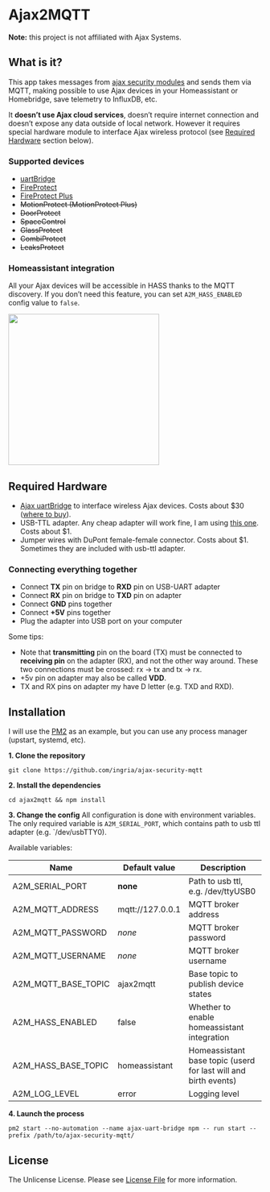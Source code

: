# Ajax2MQTT

**Note:** this project is not affiliated with Ajax Systems.

## What is it?
This app takes messages from [ajax security modules](https://ajax.systems) and sends them via MQTT, making possible to use Ajax devices in your Homeassistant or Homebridge, save telemetry to InfluxDB, etc.

It **doesn’t use Ajax cloud services**, doesn’t require internet connection and doesn’t expose any data outside of local network. However it requires special hardware module to interface Ajax wireless protocol (see [Required Hardware](#required-hardware) section below).

### Supported devices
- [uartBridge](https://ajax.systems/products/uartbridge)
- [FireProtect](https://ajax.systems/products/fireprotect)
- [FireProtect Plus](https://ajax.systems/products/fireprotectplus)
- ~~MotionProtect (MotionProtect Plus)~~
- ~~DoorProtect~~
- ~~SpaceControl~~
- ~~GlassProtect~~
- ~~CombiProtect~~
- ~~LeaksProtect~~

### Homeassistant integration
All your Ajax devices will be accessible in HASS thanks to the MQTT discovery. If you don’t need this feature, you can set `A2M_HASS_ENABLED` config value to `false`.

<img src="./img_hass.png" width="300">

## Required Hardware
- [Ajax uartBridge](https://ajax.systems/products/uartbridge) to interface wireless Ajax devices. Costs about $30 ([where to buy](https://ajax.systems/where-to-buy)).
- USB-TTL adapter. Any cheap adapter will work fine, I am using [this one](https://a.aliexpress.com/_mscVzYx). Costs about $1.
- Jumper wires with DuPont female-female connector. Costs about $1. Sometimes they are included with usb-ttl adapter.

### Connecting everything together
- Connect **TX** pin on bridge to **RXD** pin on USB-UART adapter
- Connect **RX** pin on bridge to **TXD** pin on adapter
- Connect **GND** pins together
- Connect **+5V** pins together
- Plug the adapter into USB port on your computer

Some tips:
- Note that **transmitting** pin on the board (TX) must be connected to **receiving pin** on the adapter (RX), and not the other way around. These two connections must be crossed: rx -> tx and tx -> rx.
- +5v pin on adapter may also be called **VDD**.
- TX and RX pins on adapter my have D letter (e.g. TXD and RXD).

## Installation
I will use the [PM2](https://pm2.keymetrics.io/docs/usage/quick-start/) as an example, but you can use any process manager (upstart, systemd, etc).

**1. Clone the repository**
```
git clone https://github.com/ingria/ajax-security-mqtt
```

**2. Install the dependencies**
```
cd ajax2mqtt && npm install
```

**3. Change the config**
All configuration is done with environment variables. The only required variable is `A2M_SERIAL_PORT`, which contains path to usb ttl adapter (e.g. `/dev/usbTTY0).

Available variables:

| Name | Default value | Description |
| ---- | ---- | ---- |
| A2M_SERIAL_PORT | **none** | Path to usb ttl, e.g. /dev/ttyUSB0 |
| A2M_MQTT_ADDRESS | mqtt://127.0.0.1 | MQTT broker address |
| A2M_MQTT_PASSWORD | _none_ | MQTT broker password |
| A2M_MQTT_USERNAME | _none_ | MQTT broker username |
| A2M_MQTT_BASE_TOPIC| ajax2mqtt | Base topic to publish device states |
| A2M_HASS_ENABLED | false | Whether to enable homeassistant integration |
| A2M_HASS_BASE_TOPIC | homeassistant | Homeassistant base topic (userd for last will and birth events) |
| A2M_LOG_LEVEL | error | Logging level |

**4. Launch the process**
```
pm2 start --no-automation --name ajax-uart-bridge npm -- run start --prefix /path/to/ajax-security-mqtt/
```

## License
The Unlicense License. Please see [License File](LICENSE.md) for more information.

